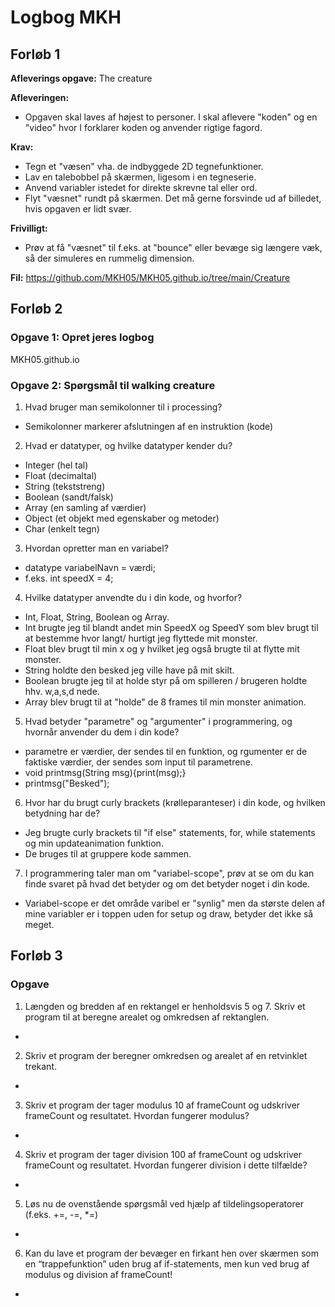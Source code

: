 # Logbog MKH

## Forløb 1
**Afleverings opgave:** The creature

**Afleveringen:**
- Opgaven skal laves af højest to personer. I skal aflevere "koden" og en "video" hvor I forklarer koden og anvender rigtige fagord.

**Krav:**
- Tegn et "væsen" vha. de indbyggede 2D tegnefunktioner.
- Lav en talebobbel på skærmen, ligesom i en tegneserie.
- Anvend variabler istedet for direkte skrevne tal eller ord.
- Flyt "væsnet" rundt på skærmen. Det må gerne forsvinde ud af billedet, hvis opgaven er lidt svær.

**Frivilligt:**
- Prøv at få "væsnet" til f.eks. at "bounce" eller bevæge sig længere væk, så der simuleres en rummelig dimension.

**Fil:**
https://github.com/MKH05/MKH05.github.io/tree/main/Creature

## Forløb 2

### Opgave 1: Opret jeres logbog
MKH05.github.io
### Opgave 2: Spørgsmål til walking creature
1. Hvad bruger man semikolonner til i processing?
  - Semikolonner markerer afslutningen af en instruktion (kode)
2. Hvad er datatyper, og hvilke datatyper kender du?
  - Integer (hel tal)
  - Float (decimaltal)
  - String (tekststreng)
  - Boolean (sandt/falsk)
  - Array (en samling af værdier)
  - Object (et objekt med egenskaber og metoder)
  - Char (enkelt tegn)
3. Hvordan opretter man en variabel?
  - datatype variabelNavn = værdi;
  - f.eks. int speedX = 4;
4. Hvilke datatyper anvendte du i din kode, og hvorfor?
  - Int, Float, String, Boolean og Array.
  - Int brugte jeg til blandt andet min SpeedX og SpeedY som blev brugt til at bestemme hvor langt/ hurtigt jeg flyttede mit monster.
  - Float blev brugt til min x og y hvilket jeg også brugte til at flytte mit monster.
  - String holdte den besked jeg ville have på mit skilt.
  - Boolean brugte jeg til at holde styr på om spilleren / brugeren holdte hhv. w,a,s,d nede.
  - Array blev brugt til at "holde" de 8 frames til min monster animation.
5. Hvad betyder "parametre" og "argumenter" i programmering, og hvornår anvender du dem i din kode?
  - parametre er værdier, der sendes til en funktion, og rgumenter er de faktiske værdier, der sendes som input til parametrene.
  - void printmsg(String msg){print(msg);}
  - printmsg("Besked");
6. Hvor har du brugt curly brackets (krølleparanteser) i din kode, og hvilken betydning har de?
  - Jeg brugte curly brackets til "if else" statements, for, while statements og min updateanimation funktion.
  - De bruges til at gruppere kode sammen.
7. I programmering taler man om "variabel-scope", prøv at se om du kan finde svaret på hvad det betyder og om det betyder noget i din kode.
  - Variabel-scope er det område varibel er "synlig" men da største delen af mine variabler er i toppen uden for setup og draw, betyder det ikke så meget.

## Forløb 3
### Opgave
1. Længden og bredden af en rektangel er henholdsvis 5 og 7. Skriv et program til at beregne arealet og omkredsen af ​​rektanglen.
  -
2. Skriv et program der beregner omkredsen og arealet af en retvinklet trekant.
  -
3. Skriv et program der tager modulus 10 af frameCount og udskriver frameCount og resultatet. Hvordan fungerer modulus?
  -
4. Skriv et program der tager division 100 af frameCount og udskriver frameCount og resultatet. Hvordan fungerer division i dette tilfælde?
  -
5. Løs nu de ovenstående spørgsmål ved hjælp af tildelingsoperatorer (f.eks. +=, -=, *=)
  -
6. Kan du lave et program der bevæger en firkant hen over skærmen som en “trappefunktion” uden brug af if-statements, men kun ved brug af modulus og division af frameCount!
  -
